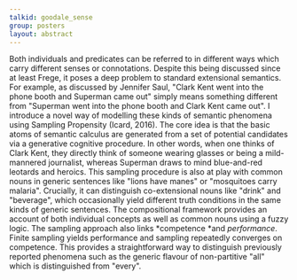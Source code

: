```yaml
---
talkid: goodale_sense
group: posters
layout: abstract
---
```


Both individuals and predicates can be referred to in different ways which carry different senses or connotations. Despite this being discussed since at least Frege, it poses a deep problem to standard extensional semantics. For example, as discussed by Jennifer Saul, "Clark Kent went into the phone booth and Superman came out" simply means something different from "Superman went into the phone booth and Clark Kent came out". I introduce a novel way of modelling these kinds of semantic phenomena using Sampling Propensity (Icard, 2016). The core idea is that the basic atoms of semantic calculus are generated from a set of potential candidates via a generative cognitive procedure. In other words, when one thinks of Clark Kent, they directly think of someone wearing glasses or being a mild-mannered journalist, whereas Superman draws to mind blue-and-red leotards and heroics. This sampling procedure is also at play with common nouns in generic sentences like "lions have manes" or "mosquitoes carry malaria". Crucially, it can distinguish co-extensional nouns like "drink" and "beverage", which occasionally yield different truth conditions in the same kinds of generic sentences. The compositional framework provides an account of both individual concepts as well as common nouns using a fuzzy logic. The sampling approach also links *competence *and *performance*. Finite sampling yields performance and sampling repeatedly converges on competence. This provides a straightforward way to distinguish previously reported phenomena such as the generic flavour of non-partitive "all" which is distinguished from "every".